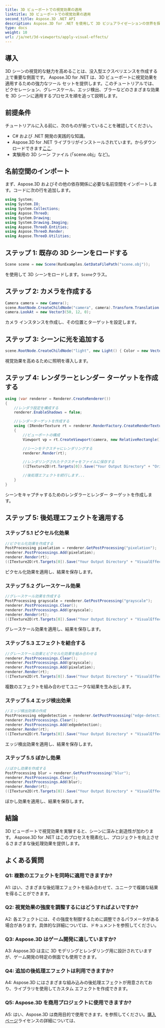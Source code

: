 ```yaml
---
title: 3D ビューポートでの視覚効果の適用
linktitle: 3D ビューポートでの視覚効果の適用
second_title: Aspose.3D .NET API
description: Aspose.3D for .NET を使用して 3D ビジュアライゼーションの世界を探索してください。ステップバイステップのチュートリアルを使用して、魅力的な視覚効果をシーンに適用する方法を学びます。ピクセル化、グレースケール、エッジ検出、ぼかし効果を使用してプロジェクトをレベルアップします。
type: docs
weight: 10
url: /ja/net/3d-viewports/apply-visual-effects/
---
```

## 導入

3D シーンの視覚的な魅力を高めることは、没入型エクスペリエンスを作成する上で重要な側面です。 Aspose.3D for .NET は、3D ビューポートに視覚効果を適用するための強力なツール セットを提供します。このチュートリアルでは、ピクセレーション、グレースケール、エッジ検出、ブラーなどのさまざまな効果を 3D シーンに適用するプロセスを順を追って説明します。

## 前提条件

チュートリアルに入る前に、次のものが揃っていることを確認してください。

- C# および .NET 開発の実践的な知識。
- Aspose.3D for .NET ライブラリがインストールされています。からダウンロードできます[ここ](https://releases.aspose.com/3d/net/).
- 実験用の 3D シーン ファイル (「scene.obj」など)。

## 名前空間のインポート

まず、Aspose.3D およびその他の依存関係に必要な名前空間をインポートします。コードに次の行を追加します。

```csharp
using System;
using System.IO;
using System.Collections;
using Aspose.ThreeD;
using System.Drawing;
using System.Drawing.Imaging;
using Aspose.ThreeD.Entities;
using Aspose.ThreeD.Render;
using Aspose.ThreeD.Utilities;
```

## ステップ 1: 既存の 3D シーンをロードする

```csharp
Scene scene = new Scene(RunExamples.GetDataFilePath("scene.obj"));
```

を使用して 3D シーンをロードします。`Scene`クラス。

## ステップ 2: カメラを作成する

```csharp
Camera camera = new Camera();
scene.RootNode.CreateChildNode("camera", camera).Transform.Translation = new Vector3(2, 44, 66);
camera.LookAt = new Vector3(50, 12, 0);
```

カメラ インスタンスを作成し、その位置とターゲットを設定します。

## ステップ 3: シーンに光を追加する

```csharp
scene.RootNode.CreateChildNode("light", new Light() { Color = new Vector3(Color.White), LightType = LightType.Point }).Transform.Translation = new Vector3(26, 57, 43);
```

視覚効果を高めるために照明を導入します。

## ステップ 4: レンダラーとレンダー ターゲットを作成する

```csharp
using (var renderer = Renderer.CreateRenderer())
{
    //レンダラ設定を構成する
    renderer.EnableShadows = false;

    //レンダーターゲットを作成する
    using (IRenderTexture rt = renderer.RenderFactory.CreateRenderTexture(new RenderParameters(), 1, 1024, 1024))
    {
        //ビューポートの構成
        Viewport vp = rt.CreateViewport(camera, new RelativeRectangle() { ScaleWidth = 1, ScaleHeight = 1 });

        //シーンをテクスチャにレンダリングする
        renderer.Render(rt);

        //レンダリングされたテクスチャをファイルに保存する
        ((ITexture2D)rt.Targets[0]).Save("Your Output Directory" + "Original_viewport_out.png", ImageFormat.Png);

        //後処理エフェクトを続行します...
    }
}
```

シーンをキャプチャするためのレンダラーとレンダー ターゲットを作成します。

## ステップ 5: 後処理エフェクトを適用する

### ステップ 5.1 ピクセル化効果

```csharp
//ピクセル化効果を作成する
PostProcessing pixelation = renderer.GetPostProcessing("pixelation");
renderer.PostProcessings.Add(pixelation);
renderer.Render(rt);
((ITexture2D)rt.Targets[0]).Save("Your Output Directory" + "VisualEffect_pixelation_out.png", ImageFormat.Png);
```

ピクセル化効果を適用し、結果を保存します。

### ステップ 5.2 グレースケール効果

```csharp
//グレースケール効果を作成する
PostProcessing grayscale = renderer.GetPostProcessing("grayscale");
renderer.PostProcessings.Clear();
renderer.PostProcessings.Add(grayscale);
renderer.Render(rt);
((ITexture2D)rt.Targets[0]).Save("Your Output Directory" + "VisualEffect_grayscale_out.png", ImageFormat.Png);
```

グレースケール効果を適用し、結果を保存します。

### ステップ 5.3 エフェクトを結合する

```csharp
//グレースケール効果とピクセル化効果を組み合わせる
renderer.PostProcessings.Clear();
renderer.PostProcessings.Add(grayscale);
renderer.PostProcessings.Add(pixelation);
renderer.Render(rt);
((ITexture2D)rt.Targets[0]).Save("Your Output Directory" + "VisualEffect_grayscale+pixelation_out.png", ImageFormat.Png);
```

複数のエフェクトを組み合わせてユニークな結果を生み出します。

### ステップ 5.4 エッジ検出効果

```csharp
//エッジ検出効果の作成
PostProcessing edgedetection = renderer.GetPostProcessing("edge-detection");
renderer.PostProcessings.Clear();
renderer.PostProcessings.Add(edgedetection);
renderer.Render(rt);
((ITexture2D)rt.Targets[0]).Save("Your Output Directory" + "VisualEffect_edgedetection_out.png", ImageFormat.Png);
```

エッジ検出効果を適用し、結果を保存します。

### ステップ 5.5 ぼかし効果

```csharp
//ぼかし効果を作成する
PostProcessing blur = renderer.GetPostProcessing("blur");
renderer.PostProcessings.Clear();
renderer.PostProcessings.Add(blur);
renderer.Render(rt);
((ITexture2D)rt.Targets[0]).Save("Your Output Directory" + "VisualEffect_blur_out.png", ImageFormat.Png);
```

ぼかし効果を適用し、結果を保存します。

## 結論

3D ビューポートで視覚効果を実験すると、シーンに深みと創造性が加わります。 Aspose.3D for .NET はこのプロセスを簡素化し、プロジェクトを向上させるさまざまな後処理効果を提供します。

## よくある質問

### Q1: 複数のエフェクトを同時に適用できますか?

A1: はい、さまざまな後処理エフェクトを組み合わせて、ユニークで複雑な結果を得ることができます。

### Q2: 視覚効果の強度を調整するにはどうすればよいですか?

A2: 各エフェクトには、その強度を制御するために調整できるパラメータがある場合があります。具体的な詳細については、ドキュメントを参照してください。

### Q3: Aspose.3D はゲーム開発に適していますか?

A3: Aspose.3D は主に 3D モデリングとレンダリング用に設計されていますが、ゲーム開発の特定の側面でも使用できます。

### Q4: 追加の後処理エフェクトは利用できますか?

A4: Aspose.3D にはさまざまな組み込みの後処理エフェクトが用意されており、ライブラリを使用してカスタム エフェクトを作成できます。

### Q5: Aspose.3D を商用プロジェクトに使用できますか?

 A5: はい、Aspose.3D は商用目的で使用できます。を参照してください。[購入ページ](https://purchase.aspose.com/buy)ライセンスの詳細については、